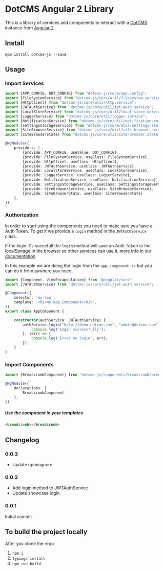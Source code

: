 # DotCMS Angular 2 Library
This is a library of services and components to interact with a [DotCMS](http://dotcms.com) instance from [Angular 2](https://angular.io/).

## Install

```shell
npm install dotcms-js --save
```

## Usage

### Import Services

```typescript
import {APP_CONFIG, DOT_CONFIG} from "dotcms-js/core/app.config";
import {FileSystemService} from "dotcms-js/core/util/filesystem.service";
import {HttpClient} from "dotcms-js/core/util/http.service";
import {JWTAuthService} from "dotcms-js/core/util/jwt-auth.service";
import {LocalStoreService} from "dotcms-js/core/util/local-store.service";
import {LoggerService} from "dotcms-js/core/util/logger.service";
import {NotificationService} from "dotcms-js/core/util/notification.service";
import {SettingsStorageService} from "dotcms-js/core/util/settings-storage.service";
import {SiteBrowserService} from "dotcms-js/core/util/site-browser.service";
import {SiteBrowserState} from "dotcms-js/core/util/site-browser.state";

@NgModule({
    providers: [
        {provide: APP_CONFIG, useValue: DOT_CONFIG},
        {provide: FileSystemService, useClass: FileSystemService},
        {provide: HttpClient, useClass: HttpClient},
        {provide: JWTAuthService, useClass: JWTAuthService},
        {provide: LocalStoreService, useClass: LocalStoreService},
        {provide: LoggerService, useClass: LoggerService},
        {provide: NotificationService, useClass: NotificationService},
        {provide: SettingsStorageService, useClass: SettingsStorageService},
        {provide: SiteBrowserService, useClass: SiteBrowserService},
        {provide: SiteBrowserState, useClass: SiteBrowserState}
    ],
})
```

### Authorization
In order to start using the components you need to make sure you have a Auth Token. To get it we provide a ```login``` method in the ```JWTAuthService``` class.

If the login it's succefull the ```login``` method will save an Auth Token to the localStorage in the browser so other services can use it, more info in our [documentation](http://dotcms.com/dotcms-js/docs/).

In this example we are doing the login from the ```app.component.ts``` but you can do it from aywhere you need.

```typescript
import {Component, ViewEncapsulation} from '@angular/core';
import {JWTAuthService} from "dotcms-js/core/util/jwt-auth.service";

@Component({
    selector: 'my-app',
    template: '<h1>My App Component</h1>',
})
export class AppComponent {

    constructor(authService: JWTAuthService) {
        authService.login("http://demo.dotcms.com", "admin@dotcms.com", "admin").subscribe(token => {
            console.log('Login successfully');
        }, (err) => {
            console.log('Error on login', err);
        });
    }
}
```

### Import Components

```typescript
import {BreadcrumbComponent} from "dotcms-js/components/breadcrumb/breadcrumb.componet";

@NgModule({
    declarations: [
        BreadcrumbComponent
    ],
})
````

##### Use the component in your templates

```html
<breadcrumb></breadcrumb>
```

## Changelog

### 0.0.3
- Update npmingnore

### 0.0.2
- Add login method to JWTAuthService
- Update showcase login.

### 0.0.1
Initial commit


## To build the project locally
After you clone the repo

1. ```npm i```
2. ```typings install```
3. ```npm run build```